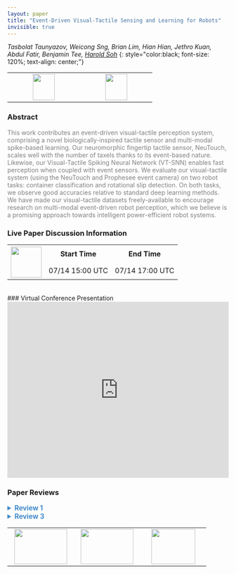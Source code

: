 ```yaml
---
layout: paper
title: "Event-Driven Visual-Tactile Sensing and Learning for Robots"
invisible: true
---
```

*Tasbolat Taunyazov, Weicong Sng, Brian Lim, Hian Hian, Jethro Kuan, Abdul Fatir, Benjamin Tee, [Harold Soh](https://haroldsoh.com)*
{: style="color:black; font-size: 120%; text-align: center;"}

<table width="30%"> <tr>
<td style="width: 20%; text-align: center;"><a href="http://www.roboticsproceedings.org/rss16/p020.pdf"><img src="{{ site.baseurl }}/images/paper_link.png"
width = "50"  height = "60"/> </a> </td>

<td style="width: 20%; text-align: center;"><a href="https://clear-nus.github.io/visuotactile/"><img src="{{ site.baseurl }}/images/website_link.png"
width = "50"  height = "60"/> </a> </td>

</tr></table>

### Abstract
<html><p style="color:gray; font-size: 100%; text-align: justified;">
This work contributes an event-driven visual-tactile perception system, comprising a novel biologically-inspired tactile sensor and multi-modal spike-based learning. Our neuromorphic fingertip tactile sensor, NeuTouch, scales well with the number of taxels thanks to its event-based nature. Likewise, our Visual-Tactile Spiking Neural Network (VT-SNN) enables fast perception when coupled with event sensors. We evaluate our visual-tactile system (using the NeuTouch and Prophesee event camera) on two robot tasks: container classification and rotational slip detection. On both tasks, we observe good accuracies relative to standard deep learning methods. We have made our visual-tactile datasets freely-available to encourage research on multi-modal event-driven robot perception, which we believe is a promising approach towards intelligent power-efficient robot systems.
</p></html>

### Live Paper Discussion Information
<html>
<table width="50%">
<tr> <th rowspan="2"><a href="https://pheedloop.com/rss2020/virtual/"><img src="{{ site.baseurl }}/images/pheedloop_link.png" width = "70"  height = "70"/> </a> </th> <th> Start Time </th> <th> End Time </th> </tr>
<tr> <td> 07/14 15:00 UTC </td><td> 07/14 17:00 UTC </td></tr>
</table> <br> </html>
### Virtual Conference Presentation
<iframe width="100%" height="400" src="https://www.youtube.com/embed/zPlrqtjEcUY" frameborder="0" allow="accelerometer; autoplay; encrypted-media; gyroscope; picture-in-picture" allowfullscreen></iframe>

### Paper Reviews
<details><summary style="font-size:110%; color:#438BCA; cursor: pointer;"><b> Review 1</b></summary>
<p style="color:gray; font-size: 100%; text-align: justified; white-space: pre-line">
The idea of using event-based tactile sensing is very interesting, and the combination with event-based vision is also new. However, the paper should improve on the following aspects to better justify the contribution:

- The authors consider the design of the event-based tactile sensor is a major contribution of the paper, so that they should provide more details of the sensor, regarding the design and evaluation. There is no evaluation of the sensor in the paper. In addition, it is unclear why the authors consider the sensor 'event-based'. Does it mean the sensor can hardly measure the static pressure? Or does it mean the sensor can hardly measure the magnitude of the contact force/pressure value or derivative?

- It is unclear why the authors build this event-based sensory system. What're the advantages over the RGB(D) camera and tactile sensors that measure force/pressure constantly? Especially in the classification task, the RGB(D) vision is expected to make a good performance. 

- The authors need to report more about their experimental data, especially when they are training a deep neural network model. How many datapoints are there in the dataset? How did the authors divide the training set, validation set, and test set? What did the authors do to make sure their dataset has enough variance? Particularly, for the rotational slip detection task, the authors experimented with only one object. The authors need to justify the model could detect rotational slip in more common cases. 

- In the classification task, there are two variables: types of objects, and weight of the objects. It will be helpful if the authors could report how well the model  could differentiate the types of objects, and how well it can differentiate the weight of objects. 
</p> </details>

<details><summary style="font-size:110%; color:#438BCA; cursor: pointer;"><b> Review 3</b></summary>
<p style="color:gray; font-size: 100%; text-align: justified; white-space: pre-line">
There are inconsistent descriptions about the number of object classes in the paper.
“a third data-collection experiment that expands the number of grasped items to 36 different objects”
“Visual-tactile event sensor datasets comprising more than 50 different object classes”
“36 object classes with various visual and tactile profiles”

With 36 (or 50?) classes available, the first experiment is conducted using only 4 kinds of containers. How does your VTSNN model perform on all object classes?

The second experiment (binary classification) seems to easy for visual sensory (100% successful rate). It does not show any improvement because of the tactile sensor.

For Equation 2, instead of using hand-crafted regression targets, why not use a classification loss (e.g. cross-entropy) instead?

The visual model is an SNN operating on pixel differences. Today’s state-of-the-art models are mostly convolutional networks. What’s would the performance be if using a light-weight CNN?

How does the SNN model scale with the increase of taxels? A denser taxel arrangement would have a stronger local correlation between nearby taxel signals, how does that affect your model?

</p> </details>

<table width="100%"><tr><td style="width: 30%; text-align: center;"><a href="{{ site.baseurl }}/program/papers/19"> <img src="{{ site.baseurl }}/images/previous_icon.png" width = "120"  height = "80"/> </a> </td>

<td style="width: 30%; text-align: center;"><a href="{{ site.baseurl }}/program/papers"> <img src="{{ site.baseurl }}/images/overview_icon.png" width = "120"  height = "80"/> </a> </td> 

<td style="width: 30%; text-align: center;"><a href="{{ site.baseurl }}/program/papers/21"> <img src="{{ site.baseurl }}/images/next_icon.png" width = "100"  height = "80"/> </a> </td> 

</tr></table>

